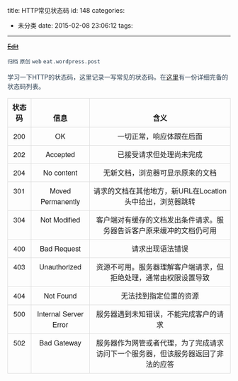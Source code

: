 title: HTTP常见状态码
id: 148
categories:
  - 未分类
date: 2015-02-08 23:06:12
tags:
---

<del style="position:relative;display:block">[Edit](http://maxiang.info/#/?provider=evernote_int&amp;guid=ea8dddb7-51f9-4e4f-8fd8-c9e0ba46e01a)</del><div  style="line-height: 1.5; color: #2c3f51; font-family: Helvetica Neue, Arial, Hiragino Sans GB, STHeiti, Microsoft YaHei, WenQuanYi Micro Hei, SimSun, Song, sans-serif;">
                        <div ></div>
                    <div >

`归档` `原创` `web` `eat.wordpress.post` 
</div><div >

学习一下HTTP的状态码，这里记录一写常见的状态码。在[这里](http://www.daqianduan.com/4280.html)有一份详细完备的状态码列表。

<table style="border-collapse: collapse; border-spacing: 0; margin-bottom: 20px;">
<thead>
<tr>
  <th align="center" style="padding: .5em; line-height: 1.5; vertical-align: bottom; border-top: 0; font-weight: bold; border: 1px solid #ddd;">状态码</th>
  <th align="center" style="padding: .5em; line-height: 1.5; vertical-align: bottom; border-top: 0; font-weight: bold; border: 1px solid #ddd;">信息</th>
  <th align="center" style="padding: .5em; line-height: 1.5; vertical-align: bottom; border-top: 0; font-weight: bold; border: 1px solid #ddd;">含义</th>
</tr>
</thead>
<tbody><tr>
  <td align="center" style="padding: .5em; line-height: 1.5; vertical-align: top; border-top: 1px solid #ddd; border: 1px solid #ddd;">200</td>
  <td align="center" style="padding: .5em; line-height: 1.5; vertical-align: top; border-top: 1px solid #ddd; border: 1px solid #ddd;">OK</td>
  <td align="center" style="padding: .5em; line-height: 1.5; vertical-align: top; border-top: 1px solid #ddd; border: 1px solid #ddd;">一切正常，响应体跟在后面</td>
</tr>
<tr>
  <td align="center" style="padding: .5em; line-height: 1.5; vertical-align: top; border-top: 1px solid #ddd; border: 1px solid #ddd;">202</td>
  <td align="center" style="padding: .5em; line-height: 1.5; vertical-align: top; border-top: 1px solid #ddd; border: 1px solid #ddd;">Accepted</td>
  <td align="center" style="padding: .5em; line-height: 1.5; vertical-align: top; border-top: 1px solid #ddd; border: 1px solid #ddd;">已接受请求但处理尚未完成</td>
</tr>
<tr>
  <td align="center" style="padding: .5em; line-height: 1.5; vertical-align: top; border-top: 1px solid #ddd; border: 1px solid #ddd;">204</td>
  <td align="center" style="padding: .5em; line-height: 1.5; vertical-align: top; border-top: 1px solid #ddd; border: 1px solid #ddd;">No content</td>
  <td align="center" style="padding: .5em; line-height: 1.5; vertical-align: top; border-top: 1px solid #ddd; border: 1px solid #ddd;">无新文档，浏览器可显示原来的文档</td>
</tr>
<tr>
  <td align="center" style="padding: .5em; line-height: 1.5; vertical-align: top; border-top: 1px solid #ddd; border: 1px solid #ddd;">301</td>
  <td align="center" style="padding: .5em; line-height: 1.5; vertical-align: top; border-top: 1px solid #ddd; border: 1px solid #ddd;">Moved Permanently</td>
  <td align="center" style="padding: .5em; line-height: 1.5; vertical-align: top; border-top: 1px solid #ddd; border: 1px solid #ddd;">请求的文档在其他地方，新URL在Location头中给出，浏览器跳转</td>
</tr>
<tr>
  <td align="center" style="padding: .5em; line-height: 1.5; vertical-align: top; border-top: 1px solid #ddd; border: 1px solid #ddd;">304</td>
  <td align="center" style="padding: .5em; line-height: 1.5; vertical-align: top; border-top: 1px solid #ddd; border: 1px solid #ddd;">Not Modified</td>
  <td align="center" style="padding: .5em; line-height: 1.5; vertical-align: top; border-top: 1px solid #ddd; border: 1px solid #ddd;">客户端对有缓存的文档发出条件请求。服务器告诉客户原来缓冲的文档仍可用</td>
</tr>
<tr>
  <td align="center" style="padding: .5em; line-height: 1.5; vertical-align: top; border-top: 1px solid #ddd; border: 1px solid #ddd;">400</td>
  <td align="center" style="padding: .5em; line-height: 1.5; vertical-align: top; border-top: 1px solid #ddd; border: 1px solid #ddd;">Bad Request</td>
  <td align="center" style="padding: .5em; line-height: 1.5; vertical-align: top; border-top: 1px solid #ddd; border: 1px solid #ddd;">请求出现语法错误</td>
</tr>
<tr>
  <td align="center" style="padding: .5em; line-height: 1.5; vertical-align: top; border-top: 1px solid #ddd; border: 1px solid #ddd;">403</td>
  <td align="center" style="padding: .5em; line-height: 1.5; vertical-align: top; border-top: 1px solid #ddd; border: 1px solid #ddd;">Unauthorized</td>
  <td align="center" style="padding: .5em; line-height: 1.5; vertical-align: top; border-top: 1px solid #ddd; border: 1px solid #ddd;">资源不可用。服务器理解客户端请求，但拒绝处理，通常由权限设置导致</td>
</tr>
<tr>
  <td align="center" style="padding: .5em; line-height: 1.5; vertical-align: top; border-top: 1px solid #ddd; border: 1px solid #ddd;">404</td>
  <td align="center" style="padding: .5em; line-height: 1.5; vertical-align: top; border-top: 1px solid #ddd; border: 1px solid #ddd;">Not Found</td>
  <td align="center" style="padding: .5em; line-height: 1.5; vertical-align: top; border-top: 1px solid #ddd; border: 1px solid #ddd;">无法找到指定位置的资源</td>
</tr>
<tr>
  <td align="center" style="padding: .5em; line-height: 1.5; vertical-align: top; border-top: 1px solid #ddd; border: 1px solid #ddd;">500</td>
  <td align="center" style="padding: .5em; line-height: 1.5; vertical-align: top; border-top: 1px solid #ddd; border: 1px solid #ddd;">Internal Server Error</td>
  <td align="center" style="padding: .5em; line-height: 1.5; vertical-align: top; border-top: 1px solid #ddd; border: 1px solid #ddd;">服务器遇到未知错误，不能完成客户的请求</td>
</tr>
<tr>
  <td align="center" style="padding: .5em; line-height: 1.5; vertical-align: top; border-top: 1px solid #ddd; border: 1px solid #ddd;">502</td>
  <td align="center" style="padding: .5em; line-height: 1.5; vertical-align: top; border-top: 1px solid #ddd; border: 1px solid #ddd;">Bad Gateway</td>
  <td align="center" style="padding: .5em; line-height: 1.5; vertical-align: top; border-top: 1px solid #ddd; border: 1px solid #ddd;">服务器作为网管或者代理，为了完成请求访问下一个服务器，但该服务器返回了非法的应答</td>
</tr>
</tbody></table>
</div><div ></div></div><center style='display:none'>@%28%u5F52%u6863%29%5B%u539F%u521B%7Cweb%7Ceat.wordpress.post%5D%0A%23%23%20HTTP%u5E38%u89C1%u72B6%u6001%u7801%0A%u5B66%u4E60%u4E00%u4E0BHTTP%u7684%u72B6%u6001%u7801%uFF0C%u8FD9%u91CC%u8BB0%u5F55%u4E00%u5199%u5E38%u89C1%u7684%u72B6%u6001%u7801%u3002%u5728%5B%u8FD9%u91CC%5D%28http%3A//www.daqianduan.com/4280.html%29%u6709%u4E00%u4EFD%u8BE6%u7EC6%u5B8C%u5907%u7684%u72B6%u6001%u7801%u5217%u8868%u3002%0A%0A%7C%20%u72B6%u6001%u7801%20%20%20%20%20%7C%20%20%20%20%20%u4FE1%u606F%20%7C%20%20%20%u542B%u4E49%20%20%20%7C%0A%7C%20%3A--------%3A%20%7C%20%3A--------%3A%7C%20%3A------%3A%20%7C%0A%7C200%7COK%7C%u4E00%u5207%u6B63%u5E38%uFF0C%u54CD%u5E94%u4F53%u8DDF%u5728%u540E%u9762%7C%0A%7C202%7CAccepted%7C%u5DF2%u63A5%u53D7%u8BF7%u6C42%u4F46%u5904%u7406%u5C1A%u672A%u5B8C%u6210%7C%0A%7C204%7CNo%20content%7C%u65E0%u65B0%u6587%u6863%uFF0C%u6D4F%u89C8%u5668%u53EF%u663E%u793A%u539F%u6765%u7684%u6587%u6863%7C%0A%7C301%7CMoved%20Permanently%7C%u8BF7%u6C42%u7684%u6587%u6863%u5728%u5176%u4ED6%u5730%u65B9%uFF0C%u65B0URL%u5728Location%u5934%u4E2D%u7ED9%u51FA%uFF0C%u6D4F%u89C8%u5668%u8DF3%u8F6C%7C%0A%7C304%7CNot%20Modified%7C%u5BA2%u6237%u7AEF%u5BF9%u6709%u7F13%u5B58%u7684%u6587%u6863%u53D1%u51FA%u6761%u4EF6%u8BF7%u6C42%u3002%u670D%u52A1%u5668%u544A%u8BC9%u5BA2%u6237%u539F%u6765%u7F13%u51B2%u7684%u6587%u6863%u4ECD%u53EF%u7528%7C%0A%7C400%7CBad%20Request%7C%u8BF7%u6C42%u51FA%u73B0%u8BED%u6CD5%u9519%u8BEF%7C%0A%7C403%7CUnauthorized%7C%u8D44%u6E90%u4E0D%u53EF%u7528%u3002%u670D%u52A1%u5668%u7406%u89E3%u5BA2%u6237%u7AEF%u8BF7%u6C42%uFF0C%u4F46%u62D2%u7EDD%u5904%u7406%uFF0C%u901A%u5E38%u7531%u6743%u9650%u8BBE%u7F6E%u5BFC%u81F4%7C%0A%7C404%7CNot%20Found%7C%u65E0%u6CD5%u627E%u5230%u6307%u5B9A%u4F4D%u7F6E%u7684%u8D44%u6E90%7C%0A%7C500%7CInternal%20Server%20Error%7C%u670D%u52A1%u5668%u9047%u5230%u672A%u77E5%u9519%u8BEF%uFF0C%u4E0D%u80FD%u5B8C%u6210%u5BA2%u6237%u7684%u8BF7%u6C42%7C%0A%7C502%7CBad%20Gateway%7C%u670D%u52A1%u5668%u4F5C%u4E3A%u7F51%u7BA1%u6216%u8005%u4EE3%u7406%uFF0C%u4E3A%u4E86%u5B8C%u6210%u8BF7%u6C42%u8BBF%u95EE%u4E0B%u4E00%u4E2A%u670D%u52A1%u5668%uFF0C%u4F46%u8BE5%u670D%u52A1%u5668%u8FD4%u56DE%u4E86%u975E%u6CD5%u7684%u5E94%u7B54%7C%0A%0A</center>